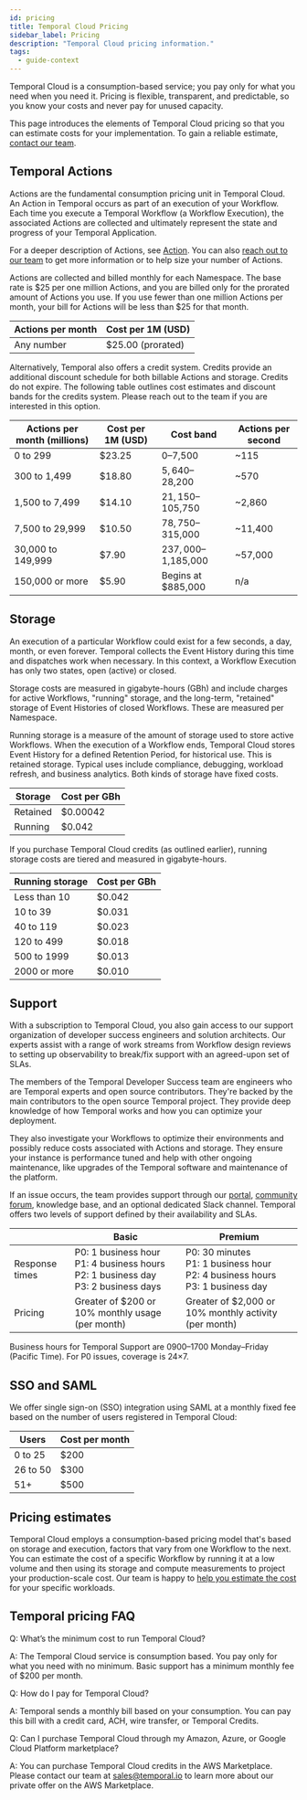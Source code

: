 ```yaml
---
id: pricing
title: Temporal Cloud Pricing
sidebar_label: Pricing
description: "Temporal Cloud pricing information."
tags:
  - guide-context
---
```


Temporal Cloud is a consumption-based service; you pay only for what you need when you need it. Pricing is flexible, transparent, and predictable, so you know your costs and never pay for unused capacity.

This page introduces the elements of Temporal Cloud pricing so that you can estimate costs for your implementation. To gain a reliable estimate, [contact our team](https://pages.temporal.io/contact-us).

## Temporal Actions

Actions are the fundamental consumption pricing unit in Temporal Cloud. An Action in Temporal occurs as part of an execution of your Workflow. Each time you execute a Temporal Workflow (a Workflow Execution), the associated Actions are collected and ultimately represent the state and progress of your Temporal Application.

For a deeper description of Actions, see [Action](/cloud#action). You can also [reach out to our team](https://pages.temporal.io/contact-us) to get more information or to help size your number of Actions.

Actions are collected and billed monthly for each Namespace. The base rate is $25 per one million Actions, and you are billed only for the prorated amount of Actions you use. If you use fewer than one million Actions per month, your bill for Actions will be less than $25 for that month.

| **Actions per month** | **Cost per 1M (USD)** |
| --------------------- | --------------------- |
| Any number            | $25.00 (prorated)     |

Alternatively, Temporal also offers a credit system. Credits provide an additional discount schedule for both billable Actions and storage. Credits do not expire. The following table outlines cost estimates and discount bands for the credits system. Please reach out to the team if you are interested in this option.

| **Actions per month (millions)** | **Cost per 1M (USD)** | **Cost band**       | **Actions per second** |
| -------------------------------- | --------------------- | ------------------- | ---------------------- |
| 0 to 299                         | $23.25                | $0–$7,500           | ~115                   |
| 300 to 1,499                     | $18.80                | $5,640–$28,200      | ~570                   |
| 1,500 to 7,499                   | $14.10                | $21,150–$105,750    | ~2,860                 |
| 7,500 to 29,999                  | $10.50                | $78,750–$315,000    | ~11,400                |
| 30,000 to 149,999                | $7.90                 | $237,000–$1,185,000 | ~57,000                |
| 150,000 or more                  | $5.90                 | Begins at $885,000  | n/a                    |

## Storage

An execution of a particular Workflow could exist for a few seconds, a day, month, or even forever. Temporal collects the Event History during this time and dispatches work when necessary. In this context, a Workflow Execution has only two states, open (active) or closed.

Storage costs are measured in gigabyte-hours (GBh) and include charges for active Workflows, "running" storage, and the long-term, "retained" storage of Event Histories of closed Workflows. These are measured per Namespace.

Running storage is a measure of the amount of storage used to store active Workflows. When the execution of a Workflow ends, Temporal Cloud stores Event History for a defined Retention Period, for historical use. This is retained storage. Typical uses include compliance, debugging, workload refresh, and business analytics. Both kinds of storage have fixed costs.

| **Storage** | **Cost per GBh** |
| ----------- | ---------------- |
| Retained    | $0.00042         |
| Running     | $0.042           |

If you purchase Temporal Cloud credits (as outlined earlier), running storage costs are tiered and measured in gigabyte-hours.

| **Running storage** | **Cost per GBh** |
| ------------------- | ---------------- |
| Less than 10        | $0.042           |
| 10 to 39            | $0.031           |
| 40 to 119           | $0.023           |
| 120 to 499          | $0.018           |
| 500 to 1999         | $0.013           |
| 2000 or more        | $0.010           |

## Support

With a subscription to Temporal Cloud, you also gain access to our support organization of developer success engineers and solution architects. Our experts assist with a range of work streams from Workflow design reviews to setting up observability to break/fix support with an agreed-upon set of SLAs.

The members of the Temporal Developer Success team are engineers who are Temporal experts and open source contributors. They're backed by the main contributors to the open source Temporal project. They provide deep knowledge of how Temporal works and how you can optimize your deployment.

They also investigate your Workflows to optimize their environments and possibly reduce costs associated with Actions and storage. They ensure your instance is performance tuned and help with other ongoing maintenance, like upgrades of the Temporal software and maintenance of the platform.

If an issue occurs, the team provides support through our [portal](/cloud/how-to-create-a-ticket-for-temporal-support), [community forum](https://community.temporal.io/), knowledge base, and an optional dedicated Slack channel. Temporal offers two levels of support defined by their availability and SLAs.

|                | **Basic**                                                                                   | **Premium**                                                                            |
| -------------- | ------------------------------------------------------------------------------------------- | -------------------------------------------------------------------------------------- |
| Response times | P0: 1 business hour<br/>P1: 4 business hours<br/>P2: 1 business day<br/>P3: 2 business days | P0: 30 minutes<br/>P1: 1 business hour<br/>P2: 4 business hours<br/>P3: 1 business day |
| Pricing        | Greater of $200 or 10% monthly usage (per month)                                            | Greater of $2,000 or 10% monthly activity (per month)                                  |

Business hours for Temporal Support are 0900–1700 Monday–Friday (Pacific Time).
For P0 issues, coverage is 24×7.

## SSO and SAML

We offer single sign-on (SSO) integration using SAML at a monthly fixed fee based on the number of users registered in Temporal Cloud:

| **Users** | **Cost per month** |
| --------- | ------------------ |
| 0 to 25   | $200               |
| 26 to 50  | $300               |
| 51+       | $500               |

## Pricing estimates

Temporal Cloud employs a consumption-based pricing model that's based on storage and execution, factors that vary from one Workflow to the next. You can estimate the cost of a specific Workflow by running it at a low volume and then using its storage and compute measurements to project your production-scale cost. Our team is happy to [help you estimate the cost](https://pages.temporal.io/contact-us) for your specific workloads.

## Temporal pricing FAQ

Q: What’s the minimum cost to run Temporal Cloud?

A: The Temporal Cloud service is consumption based. You pay only for what you need with no minimum. Basic support has a minimum monthly fee of $200 per month.

Q: How do I pay for Temporal Cloud?

A: Temporal sends a monthly bill based on your consumption. You can pay this bill with a credit card, ACH, wire transfer, or Temporal Credits.

Q: Can I purchase Temporal Cloud through my Amazon, Azure, or Google Cloud Platform marketplace?

A: You can purchase Temporal Cloud credits in the AWS Marketplace. Please contact our team at sales@temporal.io to learn more about our private offer on the AWS Marketplace.
